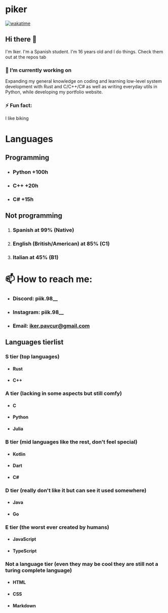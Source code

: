 # piker
[![wakatime](https://wakatime.com/badge/user/bb90fd1a-ac95-4d1b-894c-b58fc6daf025.svg)](https://wakatime.com/@bb90fd1a-ac95-4d1b-894c-b58fc6daf025?style=flat_square)
## Hi there 👋
I'm Iker. I'm a Spanish student. I'm 16 years old and I do things. Check them out at the repos tab 
### 🔭 I’m currently working on 
Expanding my general knowledge on coding and learning low-level system development with Rust and C/C++/C# as well as writing everyday utils in Python, while developing my portfolio website.
### ⚡ Fun fact: 
I like biking
# Languages

## Programming

- ### Python   +100h
- ### C++      +20h
- ### C#       +15h
  
## Not programming
  
1. ### Spanish at 99% (Native)
2. ### English (British/American) at 85% (C1)
3. ### Italian at 45% (B1)

# 📫 How to reach me:

- ### Discord:     piik.98__
- ### Instagram:   piik.98__
- ### Email:       iker.pavcur@gmail.com

## Languages tierlist
### S tier (top languages)
- #### Rust
- #### C++
### A tier (lacking in some aspects but still comfy)
- #### C
- #### Python
- #### Julia
### B tier (mid languages like the rest, don't feel special)
- #### Kotlin
- #### Dart
- #### C#
### D tier (really don't like it but can see it used somewhere)
- #### Java
- #### Go
### E tier (the worst ever created by humans)
- #### JavaScript
- #### TypeScript
### Not a language tier (even they may be cool they are still not a turing complete language)
- #### HTML
- #### CSS
- #### Markdown

<!--
**Piker98988/Piker98988** is a ✨ _special_ ✨ repository because its `README.md` (this file) appears on your GitHub profile.

Here are some ideas to get you started:

- 🔭 I’m currently working on ...
- 🌱 I’m currently learning ...
- 👯 I’m looking to collaborate on ...
- 🤔 I’m looking for help with ...
- 💬 Ask me about ...
- 📫 How to reach me: ...
- 😄 Pronouns: ...
- ⚡ Fun fact: ...
-->
